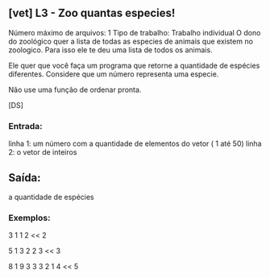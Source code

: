 ## [vet] L3 - Zoo quantas especies!
 Número máximo de arquivos: 1
Tipo de trabalho:  Trabalho individual
O dono do zoológico quer a lista de todas as especies de animais
que existem no zoologico. Para isso ele te deu uma lista de todos
os animais.

Ele quer que você faça um programa que retorne a quantidade de espécies diferentes.
Considere que um número representa uma especie.

Não use uma função de ordenar pronta.

[DS]

### Entrada:
linha 1: um número com a quantidade de elementos do vetor ( 1 até 50)
linha 2: o vetor de inteiros
## Saída:
a quantidade de espécies

### Exemplos:
>>
3
1 1 2
<<
2

>>
5
1 3 2 2 3
<<
3

>>
8
1 9 3 3 3 2 1 4
<<
5